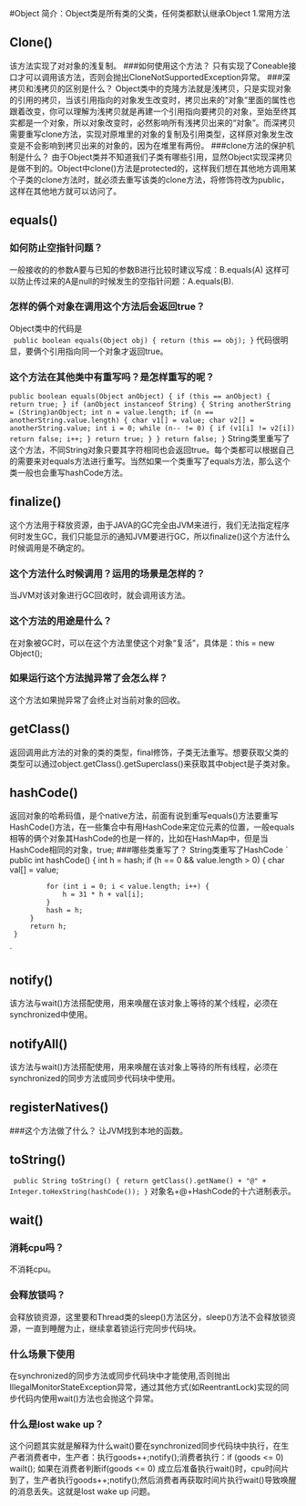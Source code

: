 #Object
简介：Object类是所有类的父类，任何类都默认继承Object
1.常用方法
## Clone()
该方法实现了对对象的浅复制。
###如何使用这个方法？
只有实现了Coneable接口才可以调用该方法，否则会抛出CloneNotSupportedException异常。
###深拷贝和浅拷贝的区别是什么？
Object类中的克隆方法就是浅拷贝，只是实现对象的引用的拷贝，当该引用指向的对象发生改变时，拷贝出来的“对象”里面的属性也跟着改变，你可以理解为浅拷贝就是再建一个引用指向要拷贝的对象，至始至终其实都是一个对象，所以对象改变时，必然影响所有浅拷贝出来的“对象”。而深拷贝需要重写clone方法，实现对原堆里的对象的复制及引用类型，这样原对象发生改变是不会影响到拷贝出来的对象的，因为在堆里有两份。
###clone方法的保护机制是什么？
由于Object类并不知道我们子类有哪些引用，显然Object实现深拷贝是做不到的。Object中clone()方法是protected的，这样我们想在其他地方调用某个子类的clone方法时，就必须去重写该类的clone方法，将修饰符改为public，这样在其他地方就可以访问了。
## equals()
### 如何防止空指针问题？
一般接收的的参数A要与已知的参数B进行比较时建议写成：B.equals(A) 这样可以防止传过来的A是null的时候发生的空指针问题：A.equals(B).
### 怎样的俩个对象在调用这个方法后会返回true？
Object类中的代码是<br>
` public boolean equals(Object obj) {
                     return (this == obj);
                 }`
代码很明显，要俩个引用指向同一个对象才返回true。
### 这个方法在其他类中有重写吗？是怎样重写的呢？
`public boolean equals(Object anObject) {
         if (this == anObject) {
             return true;
         }
         if (anObject instanceof String) {
             String anotherString = (String)anObject;
             int n = value.length;
             if (n == anotherString.value.length) {
                 char v1[] = value;
                 char v2[] = anotherString.value;
                 int i = 0;
                 while (n-- != 0) {
                     if (v1[i] != v2[i])
                         return false;
                     i++;
                 }
                 return true;
             }
         }
         return false;
     }`
String类里重写了这个方法，不同String对象只要其字符相同也会返回true。每个类都可以根据自己的需要来对equals方法进行重写。当然如果一个类重写了equals方法，那么这个类一般也会重写hashCode方法。
## finalize()
这个方法用于释放资源，由于JAVA的GC完全由JVM来进行，我们无法指定程序何时发生GC，我们只能显示的通知JVM要进行GC，所以finalize()这个方法什么时候调用是不确定的。
### 这个方法什么时候调用？运用的场景是怎样的？
当JVM对该对象进行GC回收时，就会调用该方法。
### 这个方法的用途是什么？
在对象被GC时，可以在这个方法里使这个对象“复活”，具体是：this = new Object();
### 如果运行这个方法抛异常了会怎么样？
这个方法如果抛异常了会终止对当前对象的回收。
## getClass()
返回调用此方法的对象的类的类型，final修饰，子类无法重写。想要获取父类的类型可以通过object.getClass().getSuperclass()来获取其中object是子类对象。
## hashCode()
返回对象的哈希码值，是个native方法，前面有说到重写equals()方法要重写HashCode()方法，在一些集合中有用HashCode来定位元素的位置，一般equals相等的俩个对象其HashCode的也是一样的，比如在HashMap中，但是当HashCode相同的对象，true;
###哪些类重写了？
String类重写了HashCode
`    public int hashCode() {
         int h = hash;
         if (h == 0 && value.length > 0) {
             char val[] = value;
 
             for (int i = 0; i < value.length; i++) {
                 h = 31 * h + val[i];
             }
             hash = h;
         }
         return h;
     }
`
## notify()
该方法与wait()方法搭配使用，用来唤醒在该对象上等待的某个线程，必须在synchronized中使用。
## notifyAll()
该方法与wait()方法搭配使用，用来唤醒在该对象上等待的所有线程，必须在synchronized的同步方法或同步代码块中使用。
## registerNatives()
###这个方法做了什么？
让JVM找到本地的函数。
## toString()
` public String toString() {
         return getClass().getName() + "@" + Integer.toHexString(hashCode());
     }`
对象名+@+HashCode的十六进制表示。
## wait()
### 消耗cpu吗？
不消耗cpu。
### 会释放锁吗？
会释放锁资源，这里要和Thread类的sleep()方法区分，sleep()方法不会释放锁资源，一直到睡醒为止，继续拿着锁运行完同步代码块。
### 什么场景下使用
在synchronized的同步方法或同步代码块中才能使用,否则抛出IllegalMonitorStateException异常，通过其他方式(如ReentrantLock)实现的同步代码内使用wait()方法也会抛这个异常。
### 什么是lost wake up？
这个问题其实就是解释为什么wait()要在synchronized同步代码块中执行，在生产者消费者中，生产者：执行goods++;notify();消费者执行：if (goods <= 0) wailt();
如果在消费者判断if(goods <= 0) 成立后准备执行wait()时，cpu时间片到了，生产者执行goods++;notify();然后消费者再获取时间片执行wait()导致唤醒的消息丢失。这就是lost wake up 问题。


